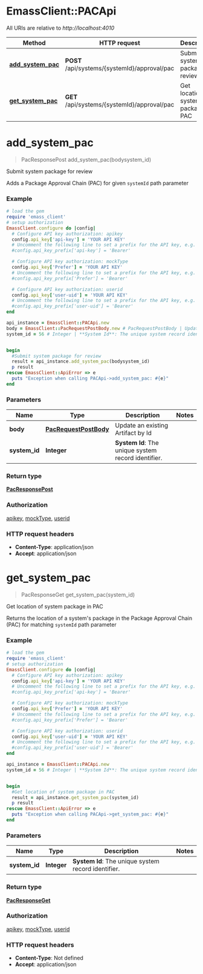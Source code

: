 # EmassClient::PACApi

All URIs are relative to *http://localhost:4010*

Method | HTTP request | Description
------------- | ------------- | -------------
[**add_system_pac**](PACApi.md#add_system_pac) | **POST** /api/systems/{systemId}/approval/pac | Submit system package for review
[**get_system_pac**](PACApi.md#get_system_pac) | **GET** /api/systems/{systemId}/approval/pac | Get location of system package in PAC

# **add_system_pac**
> PacResponsePost add_system_pac(bodysystem_id)

Submit system package for review

Adds a Package Approval Chain (PAC) for given `systemId` path parameter

### Example
```ruby
# load the gem
require 'emass_client'
# setup authorization
EmassClient.configure do |config|
  # Configure API key authorization: apikey
  config.api_key['api-key'] = 'YOUR API KEY'
  # Uncomment the following line to set a prefix for the API key, e.g. 'Bearer' (defaults to nil)
  #config.api_key_prefix['api-key'] = 'Bearer'

  # Configure API key authorization: mockType
  config.api_key['Prefer'] = 'YOUR API KEY'
  # Uncomment the following line to set a prefix for the API key, e.g. 'Bearer' (defaults to nil)
  #config.api_key_prefix['Prefer'] = 'Bearer'

  # Configure API key authorization: userid
  config.api_key['user-uid'] = 'YOUR API KEY'
  # Uncomment the following line to set a prefix for the API key, e.g. 'Bearer' (defaults to nil)
  #config.api_key_prefix['user-uid'] = 'Bearer'
end

api_instance = EmassClient::PACApi.new
body = EmassClient::PacRequestPostBody.new # PacRequestPostBody | Update an existing Artifact by Id
system_id = 56 # Integer | **System Id**: The unique system record identifier.


begin
  #Submit system package for review
  result = api_instance.add_system_pac(bodysystem_id)
  p result
rescue EmassClient::ApiError => e
  puts "Exception when calling PACApi->add_system_pac: #{e}"
end
```

### Parameters

Name | Type | Description  | Notes
------------- | ------------- | ------------- | -------------
 **body** | [**PacRequestPostBody**](PacRequestPostBody.md)| Update an existing Artifact by Id | 
 **system_id** | **Integer**| **System Id**: The unique system record identifier. | 

### Return type

[**PacResponsePost**](PacResponsePost.md)

### Authorization

[apikey](../README.md#apikey), [mockType](../README.md#mockType), [userid](../README.md#userid)

### HTTP request headers

 - **Content-Type**: application/json
 - **Accept**: application/json



# **get_system_pac**
> PacResponseGet get_system_pac(system_id)

Get location of system package in PAC

Returns the location of a system's package in the Package Approval Chain (PAC) for matching `systemId` path parameter

### Example
```ruby
# load the gem
require 'emass_client'
# setup authorization
EmassClient.configure do |config|
  # Configure API key authorization: apikey
  config.api_key['api-key'] = 'YOUR API KEY'
  # Uncomment the following line to set a prefix for the API key, e.g. 'Bearer' (defaults to nil)
  #config.api_key_prefix['api-key'] = 'Bearer'

  # Configure API key authorization: mockType
  config.api_key['Prefer'] = 'YOUR API KEY'
  # Uncomment the following line to set a prefix for the API key, e.g. 'Bearer' (defaults to nil)
  #config.api_key_prefix['Prefer'] = 'Bearer'

  # Configure API key authorization: userid
  config.api_key['user-uid'] = 'YOUR API KEY'
  # Uncomment the following line to set a prefix for the API key, e.g. 'Bearer' (defaults to nil)
  #config.api_key_prefix['user-uid'] = 'Bearer'
end

api_instance = EmassClient::PACApi.new
system_id = 56 # Integer | **System Id**: The unique system record identifier.


begin
  #Get location of system package in PAC
  result = api_instance.get_system_pac(system_id)
  p result
rescue EmassClient::ApiError => e
  puts "Exception when calling PACApi->get_system_pac: #{e}"
end
```

### Parameters

Name | Type | Description  | Notes
------------- | ------------- | ------------- | -------------
 **system_id** | **Integer**| **System Id**: The unique system record identifier. | 

### Return type

[**PacResponseGet**](PacResponseGet.md)

### Authorization

[apikey](../README.md#apikey), [mockType](../README.md#mockType), [userid](../README.md#userid)

### HTTP request headers

 - **Content-Type**: Not defined
 - **Accept**: application/json



